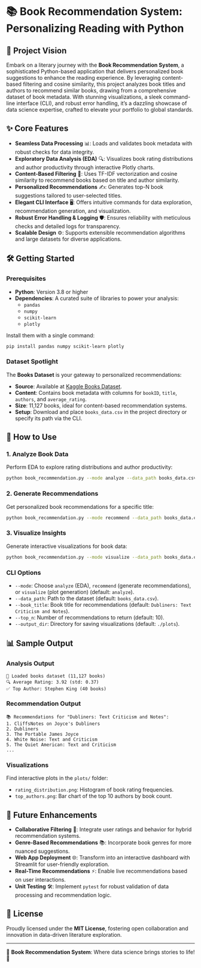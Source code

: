 # 📚 Book Recommendation System: Personalizing Reading with Python

## 🌟 Project Vision
Embark on a literary journey with the **Book Recommendation System**, a sophisticated Python-based application that delivers personalized book suggestions to enhance the reading experience. By leveraging content-based filtering and cosine similarity, this project analyzes book titles and authors to recommend similar books, drawing from a comprehensive dataset of book metadata. With stunning visualizations, a sleek command-line interface (CLI), and robust error handling, it’s a dazzling showcase of data science expertise, crafted to elevate your portfolio to global standards.

## ✨ Core Features
- **Seamless Data Processing** 📊: Loads and validates book metadata with robust checks for data integrity.
- **Exploratory Data Analysis (EDA)** 🔍: Visualizes book rating distributions and author productivity through interactive Plotly charts.
- **Content-Based Filtering** 🧠: Uses TF-IDF vectorization and cosine similarity to recommend books based on title and author similarity.
- **Personalized Recommendations** ✍️: Generates top-N book suggestions tailored to user-selected titles.
- **Elegant CLI Interface** 🖥️: Offers intuitive commands for data exploration, recommendation generation, and visualization.
- **Robust Error Handling & Logging** 🛡️: Ensures reliability with meticulous checks and detailed logs for transparency.
- **Scalable Design** ⚙️: Supports extensible recommendation algorithms and large datasets for diverse applications.

## 🛠️ Getting Started

### Prerequisites
- **Python**: Version 3.8 or higher
- **Dependencies**: A curated suite of libraries to power your analysis:
  - `pandas`
  - `numpy`
  - `scikit-learn`
  - `plotly`

Install them with a single command:
```bash
pip install pandas numpy scikit-learn plotly
```

### Dataset Spotlight
The **Books Dataset** is your gateway to personalized recommendations:
- **Source**: Available at [Kaggle Books Dataset](https://www.kaggle.com/datasets/jealousleopard/goodreadsbooks).
- **Content**: Contains book metadata with columns for `bookID`, `title`, `authors`, and `average_rating`.
- **Size**: 11,127 books, ideal for content-based recommendation systems.
- **Setup**: Download and place `books_data.csv` in the project directory or specify its path via the CLI.

## 🎉 How to Use

### 1. Analyze Book Data
Perform EDA to explore rating distributions and author productivity:
```bash
python book_recommendation.py --mode analyze --data_path books_data.csv
```

### 2. Generate Recommendations
Get personalized book recommendations for a specific title:
```bash
python book_recommendation.py --mode recommend --data_path books_data.csv --book_title "Dubliners: Text  Criticism  and Notes"
```

### 3. Visualize Insights
Generate interactive visualizations for book data:
```bash
python book_recommendation.py --mode visualize --data_path books_data.csv
```

### CLI Options
- `--mode`: Choose `analyze` (EDA), `recommend` (generate recommendations), or `visualize` (plot generation) (default: `analyze`).
- `--data_path`: Path to the dataset (default: `books_data.csv`).
- `--book_title`: Book title for recommendations (default: `Dubliners: Text Criticism and Notes`).
- `--top_n`: Number of recommendations to return (default: 10).
- `--output_dir`: Directory for saving visualizations (default: `./plots`).

## 📊 Sample Output

### Analysis Output
```
🌟 Loaded books dataset (11,127 books)
🔍 Average Rating: 3.92 (std: 0.37)
✅ Top Author: Stephen King (40 books)
```

### Recommendation Output
```
📚 Recommendations for "Dubliners: Text Criticism and Notes":
1. CliffsNotes on Joyce's Dubliners
2. Dubliners
3. The Portable James Joyce
4. White Noise: Text and Criticism
5. The Quiet American: Text and Criticism
...
```

### Visualizations
Find interactive plots in the `plots/` folder:
- `rating_distribution.png`: Histogram of book rating frequencies.
- `top_authors.png`: Bar chart of the top 10 authors by book count.

## 🌈 Future Enhancements
- **Collaborative Filtering** 🚀: Integrate user ratings and behavior for hybrid recommendation systems.
- **Genre-Based Recommendations** 📚: Incorporate book genres for more nuanced suggestions.
- **Web App Deployment** 🌐: Transform into an interactive dashboard with Streamlit for user-friendly exploration.
- **Real-Time Recommendations** ⚡: Enable live recommendations based on user interactions.
- **Unit Testing** 🛠️: Implement `pytest` for robust validation of data processing and recommendation logic.

## 📜 License
Proudly licensed under the **MIT License**, fostering open collaboration and innovation in data-driven literature exploration.

---

🌟 **Book Recommendation System**: Where data science brings stories to life! 🌟
